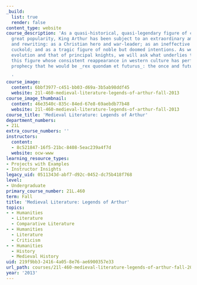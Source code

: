```yaml
---
_build:
  list: true
  render: false
content_type: website
course_description: 'As a quasi-historical, quasi-legendary figure of consistently
  great popularity, King Arthur has been subject to an extraordinary amount of reinvention
  and rewriting: as a Christian hero and war-leader; as an ineffective king and pathetic
  cuckold; and as a tragic figure of noble but doomed intentions. As we trace Arthur''s
  evolution and that of principal knights, we will ask what underlies the appeal of
  this figure whose consistent reappearance in western culture has performed the medieval
  prophecy that he would be _rex quondam et futurus_: the once and future king.

  '
course_image:
  content: 6bbf3977-c451-bb03-d69a-3b5ab98ddf45
  website: 21l-460-medieval-literature-legends-of-arthur-fall-2013
course_image_thumbnail:
  content: 46e3540c-835c-84ed-67e8-69aebdb77b48
  website: 21l-460-medieval-literature-legends-of-arthur-fall-2013
course_title: 'Medieval Literature: Legends of Arthur'
department_numbers:
- 21L
extra_course_numbers: ''
instructors:
  content:
  - 8c521847-16f5-21bc-8408-5eac239a4f7d
  website: ocw-www
learning_resource_types:
- Projects with Examples
- Instructor Insights
legacy_uid: 0511343d-abf7-d92c-0452-dc75b418f768
level:
- Undergraduate
primary_course_number: 21L.460
term: Fall
title: 'Medieval Literature: Legends of Arthur'
topics:
- - Humanities
  - Literature
  - Comparative Literature
- - Humanities
  - Literature
  - Criticism
- - Humanities
  - History
  - Medieval History
uid: 219f9bb3-2416-4a05-8e76-ae6900357e33
url_path: courses/21l-460-medieval-literature-legends-of-arthur-fall-2013
year: '2013'
---
```

